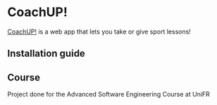 CoachUP!
==========================
[CoachUP!](https://coachup.herokuapp.com/courses) is a web app that lets you take or give sport lessons!

## Installation guide


## Course

Project done for the Advanced Software Engineering Course at UniFR

